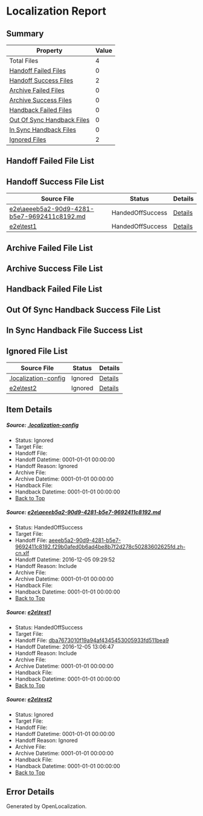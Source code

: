# <a name='report-top'></a> Localization Report

## Summary
 Property | Value 
 -------- | ----- 
 Total Files | 4
[ Handoff Failed Files ](#handoff-failed-list)| 0
[ Handoff Success Files ](#handoff-success-list)| 2
[ Archive Failed Files ](#archive-failed-list)| 0
[ Archive Success Files ](#archive-success-list)| 0
[ Handback Failed Files ](#handback-failed-list)| 0
[ Out Of Sync Handback Files ](#outofsync-handback-success-list)| 0
[ In Sync Handback Files ](#insync-handback-success-list)| 0
[ Ignored Files ](#ignored-list)| 2

## <a name='handoff-failed-list'></a> Handoff Failed File List

## <a name='handoff-success-list'></a> Handoff Success File List
 Source File | Status | Details 
 ----------- | ------ | ------- 
 [e2e\aeeeb5a2-90d9-4281-b5e7-9692411c8192.md](https://github.com/OpenLocalizationTestOrg/ol-test0/blob/8d59b28d5648a6ee14b9bc5c9b7166164ce769dd/e2e/aeeeb5a2-90d9-4281-b5e7-9692411c8192.md) | HandedOffSuccess | [Details](#961de8a931eef3b19c1cdec40b4f677079af63361)
 [e2e\test1](https://github.com/OpenLocalizationTestOrg/ol-test0/blob/ab2b6db401e345c337a1ba8b11115565d9521405/e2e/test1) | HandedOffSuccess | [Details](#dba7673010f19a94af4345453005933fd511bea92)

## <a name='archive-failed-list'></a> Archive Failed File List

## <a name='archive-success-list'></a> Archive Success File List

## <a name='handback-failed-list'></a> Handback Failed File List

## <a name='outofsync-handback-success-list'></a> Out Of Sync Handback Success File List

## <a name='insync-handback-success-list'></a> In Sync Handback File Success List

## <a name='ignored-list'></a> Ignored File List
 Source File | Status | Details 
 ----------- | ------ | ------- 
 [.localization-config](https://github.com/OpenLocalizationTestOrg/ol-test0/blob/2ae9273a70af2a27e15db0587aa85b182ecd3f4a/.localization-config) | Ignored | [Details](#c268a05ecaa7ec85942ed632c29928ee5bd6da8d0)
 [e2e\test2](https://github.com/OpenLocalizationTestOrg/ol-test0/blob/2ae9273a70af2a27e15db0587aa85b182ecd3f4a/e2e/test2) | Ignored | [Details](#9054fbe0b622c638224d50d20824d2ff6782e3083)

## Item Details
##### <a name='c268a05ecaa7ec85942ed632c29928ee5bd6da8d0'></a> Source: [.localization-config](https://github.com/OpenLocalizationTestOrg/ol-test0/blob/2ae9273a70af2a27e15db0587aa85b182ecd3f4a/.localization-config)
* Status: Ignored
* Target File: 
* Handoff File: 
* Handoff Datetime: 0001-01-01 00:00:00
* Handoff Reason: Ignored
* Archive File: 
* Archive Datetime: 0001-01-01 00:00:00
* Handback File: 
* Handback Datetime: 0001-01-01 00:00:00
* [Back to Top](#report-top)

##### <a name='961de8a931eef3b19c1cdec40b4f677079af63361'></a> Source: [e2e\aeeeb5a2-90d9-4281-b5e7-9692411c8192.md](https://github.com/OpenLocalizationTestOrg/ol-test0/blob/8d59b28d5648a6ee14b9bc5c9b7166164ce769dd/e2e/aeeeb5a2-90d9-4281-b5e7-9692411c8192.md)
* Status: HandedOffSuccess
* Target File: 
* Handoff File: [aeeeb5a2-90d9-4281-b5e7-9692411c8192.f29b0afed0b6ad4be8b7f2d278c50283602625fd.zh-cn.xlf](https://github.com/OpenLocalizationTestOrg/ol-test0-handoff/blob/ce74583389b1a4e1501ef568d2ca5fbd16defb8a/ol-handoff/OpenLocalizationTestOrg/ol-test0-zhcn/shujia/ht/aeeeb5a2-90d9-4281-b5e7-9692411c8192.f29b0afed0b6ad4be8b7f2d278c50283602625fd.zh-cn.xlf)
* Handoff Datetime: 2016-12-05 09:29:52
* Handoff Reason: Include
* Archive File: 
* Archive Datetime: 0001-01-01 00:00:00
* Handback File: 
* Handback Datetime: 0001-01-01 00:00:00
* [Back to Top](#report-top)

##### <a name='dba7673010f19a94af4345453005933fd511bea92'></a> Source: [e2e\test1](https://github.com/OpenLocalizationTestOrg/ol-test0/blob/ab2b6db401e345c337a1ba8b11115565d9521405/e2e/test1)
* Status: HandedOffSuccess
* Target File: 
* Handoff File: [dba7673010f19a94af4345453005933fd511bea9](https://github.com/OpenLocalizationTestOrg/ol-test0-handoff/blob/5805117586ebee74e07e068c510b498352ff7a9e/ol-handoff/OpenLocalizationTestOrg/ol-test0-zhcn/shujia/ht/dba7673010f19a94af4345453005933fd511bea9)
* Handoff Datetime: 2016-12-05 13:06:47
* Handoff Reason: Include
* Archive File: 
* Archive Datetime: 0001-01-01 00:00:00
* Handback File: 
* Handback Datetime: 0001-01-01 00:00:00
* [Back to Top](#report-top)

##### <a name='9054fbe0b622c638224d50d20824d2ff6782e3083'></a> Source: [e2e\test2](https://github.com/OpenLocalizationTestOrg/ol-test0/blob/2ae9273a70af2a27e15db0587aa85b182ecd3f4a/e2e/test2)
* Status: Ignored
* Target File: 
* Handoff File: 
* Handoff Datetime: 0001-01-01 00:00:00
* Handoff Reason: Ignored
* Archive File: 
* Archive Datetime: 0001-01-01 00:00:00
* Handback File: 
* Handback Datetime: 0001-01-01 00:00:00
* [Back to Top](#report-top)


## Error Details

Generated by OpenLocalization.
